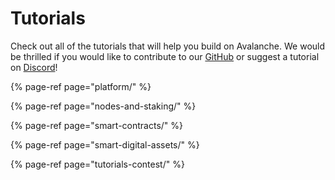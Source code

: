 # Tutorials

Check out all of the tutorials that will help you build on Avalanche. We would be thrilled if you would like to contribute to our [GitHub](https://github.com/ava-labs) or suggest a tutorial on [Discord](https://chat.avax.network)!

{% page-ref page="platform/" %}

{% page-ref page="nodes-and-staking/" %}

{% page-ref page="smart-contracts/" %}

{% page-ref page="smart-digital-assets/" %}

{% page-ref page="tutorials-contest/" %}



